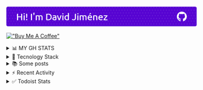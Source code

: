 ![header](/header.png)

[!["Buy Me A Coffee"](https://www.buymeacoffee.com/assets/img/custom_images/orange_img.png)](https://www.buymeacoffee.com/dubisdev)
  
<details>
<summary>📊 MY GH STATS</summary>
</br>
<p align="center">
  <img style="width: 43%; padding: 0px;" src="https://github-readme-stats.vercel.app/api?username=dubisdev&show_icons=true&theme=radical&hide_border=true" alt="dubisdev stats" />
<img style="width: 43%; padding: 0px" src="https://github-readme-streak-stats.herokuapp.com/?user=dubisdev&theme=radical&hide_border=true" alt="Github Streak" />
<img style="width: 43%" src="https://github-readme-stats.vercel.app/api/top-langs/?username=dubisdev&layout=compact&theme=radical&hide_border=true" alt="Top Languages" />
</details>

<details>
<summary>🚀 Tecnology Stack</summary>
</br>
<p align="center">
  <img alt="NodeJS" src="https://img.shields.io/badge/-Nodejs-43853d?style=flat-square&logo=Node.js&logoColor=white" />
  <img alt="TypeScript" src="https://img.shields.io/badge/-TypeScript-007ACC?style=flat-square&logo=typescript&logoColor=white" />
  <img alt="React" src="https://img.shields.io/badge/-React-45b8d8?style=flat-square&logo=react&logoColor=white" />
  <img alt="MongoDB" src="https://img.shields.io/badge/-MongoDB-13aa52?style=flat-square&logo=mongodb&logoColor=white" />
  <img alt="github actions" src="https://img.shields.io/badge/-Github_Actions-2088FF?style=flat-square&logo=github-actions&logoColor=white" />
  <img alt="git" src="https://img.shields.io/badge/-Git-F05032?style=flat-square&logo=git&logoColor=white" />
  <img alt="npm" src="https://img.shields.io/badge/-NPM-CB3837?style=flat-square&logo=npm&logoColor=white" />
  <img alt="redux" src="https://img.shields.io/badge/-Redux-764ABC?style=flat-square&logo=redux&logoColor=white" />
  <img alt="PostgreSQL" src="https://img.shields.io/badge/-PostgreSQL-3d82ff?style=flat-square&logo=PostgreSQL&logoColor=white" /> 
  <img alt="Prisma" src="https://img.shields.io/badge/-Prisma-6f7580?style=flat-square&logo=prisma&logoColor=white" />
  <img alt="Webpack" src="https://img.shields.io/badge/-Webpack-8DD6F9?style=flat-square&logo=webpack&logoColor=white" /> 
  <img alt="html5" src="https://img.shields.io/badge/-HTML5-E34F26?style=flat-square&logo=html5&logoColor=white" />
  <br/>
</details>

<details>
<summary>📚 Some posts</summary>

<!-- BLOG-POST-LIST:START -->
 - [💫 Cómo integrar Google Analytics en NextJS para cumplir con la Ley de Protección de Datos ](https://dev.to/dubisdev/como-integrar-google-analytics-en-nextjs-para-cumplir-con-la-ley-de-proteccion-de-datos-4c1e) <br/> 

 - [🔥 Connecting to MongoDB from ESB Mule ](https://dev.to/dubisdev/connecting-to-mongodb-from-esb-mule-4pa5) <br/> 
<!-- BLOG-POST-LIST:END -->

</details>

<details>
<summary>⚡ Recent Activity</summary>
<br/>
  
<!--START_SECTION:activity-->
1. ❗️ Closed issue [#602](https://github.com/cerebroapp/cerebro/issues/602) in [cerebroapp/cerebro](https://github.com/cerebroapp/cerebro)
2. 🗣 Commented on [#602](https://github.com/cerebroapp/cerebro/issues/602) in [cerebroapp/cerebro](https://github.com/cerebroapp/cerebro)
3. 💪 Opened PR [#618](https://github.com/cerebroapp/cerebro/pull/618) in [cerebroapp/cerebro](https://github.com/cerebroapp/cerebro)
4. 🗣 Commented on [#10](https://github.com/cerebroapp/cerebro-ui/issues/10) in [cerebroapp/cerebro-ui](https://github.com/cerebroapp/cerebro-ui)
5. 🗣 Commented on [#8](https://github.com/cerebroapp/cerebro-ui/issues/8) in [cerebroapp/cerebro-ui](https://github.com/cerebroapp/cerebro-ui)
<!--END_SECTION:activity-->

</details>

<details>
<summary>✅ Todoist Stats</summary>
<br/>
  
<!-- TODO-IST:START -->
🏆  20,119 Karma Points           
🌸  Completed 3 tasks today           
✅  Completed 3,394 tasks so far           
⏳  Longest streak is 24 days
<!-- TODO-IST:END -->

</details>


